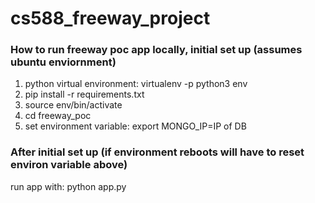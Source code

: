 # cs588_freeway_project

### How to run freeway poc app locally, initial set up (assumes ubuntu enviornment)
1. python virtual environment: virtualenv -p python3 env
2. pip install -r requirements.txt
3. source env/bin/activate
4. cd freeway_poc
5. set environment variable: export MONGO_IP=IP of DB

### After initial set up (if environment reboots will have to reset environ variable above)
run app with: python app.py
